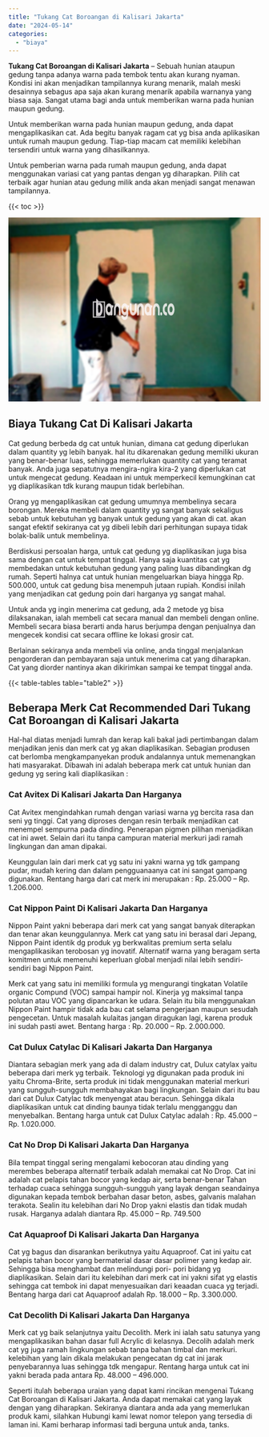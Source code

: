 ```yaml
---
title: "Tukang Cat Boroangan di Kalisari Jakarta"
date: "2024-05-14"
categories: 
  - "biaya"
---
```


**Tukang Cat Boroangan di Kalisari Jakarta** – Sebuah hunian ataupun gedung tanpa adanya warna pada tembok tentu akan kurang nyaman. Kondisi ini akan menjadikan tampilannya kurang menarik, malah meski desainnya sebagus apa saja akan kurang menarik apabila warnanya yang biasa saja. Sangat utama bagi anda untuk memberikan warna pada hunian maupun gedung.

Untuk memberikan warna pada hunian maupun gedung, anda dapat mengaplikasikan cat. Ada begitu banyak ragam cat yg bisa anda aplikasikan untuk rumah maupun gedung. Tiap-tiap macam cat memiliki kelebihan tersendiri untuk warna yang dihasilkannya.

Untuk pemberian warna pada rumah maupun gedung, anda dapat menggunakan variasi cat yang pantas dengan yg diharapkan. Pilih cat terbaik agar hunian atau gedung milik anda akan menjadi sangat menawan tampilannya.

{{< toc >}}

![Tukang Cat Boroangan di Kalisari Jakarta](/images/jasa-cat-murah22.png)

## Biaya Tukang Cat Di Kalisari Jakarta

Cat gedung berbeda dg cat untuk hunian, dimana cat gedung diperlukan dalam quantity yg lebih banyak. hal itu dikarenakan gedung memiliki ukuran yang benar-benar luas, sehingga memerlukan quantity cat yang teramat banyak. Anda juga sepatutnya mengira-ngira kira-2 yang diperlukan cat untuk mengecat gedung. Keadaan ini untuk memperkecil kemungkinan cat yg diaplikasikan tdk kurang maupun tidak berlebihan.

Orang yg mengaplikasikan cat gedung umumnya membelinya secara borongan. Mereka membeli dalam quantity yg sangat banyak sekaligus sebab untuk kebutuhan yg banyak untuk gedung yang akan di cat. akan sangat efektif sekiranya cat yg dibeli lebih dari perhitungan supaya tidak bolak-balik untuk membelinya.

Berdiskusi persoalan harga, untuk cat gedung yg diaplikasikan juga bisa sama dengan cat untuk tempat tinggal. Hanya saja kuantitas cat yg membedakan untuk kebutuhan gedung yang paling luas dibandingkan dg rumah. Seperti halnya cat untuk hunian mengeluarkan biaya hingga Rp. 500.000, untuk cat gedung bisa menempuh jutaan rupiah. Kondisi inilah yang menjadikan cat gedung poin dari harganya yg sangat mahal.

Untuk anda yg ingin menerima cat gedung, ada 2 metode yg bisa dilaksanakan, ialah membeli cat secara manual dan membeli dengan online. Membeli secara biasa berarti anda harus berjumpa dengan penjualnya dan mengecek kondisi cat secara offline ke lokasi grosir cat.

Berlainan sekiranya anda membeli via online, anda tinggal menjalankan pengorderan dan pembayaran saja untuk menerima cat yang diharapkan. Cat yang diorder nantinya akan dikirimkan sampai ke tempat tinggal anda.

{{< table-tables table="table2" >}}

## Beberapa Merk Cat Recommended Dari Tukang Cat Boroangan di Kalisari Jakarta

Hal-hal diatas menjadi lumrah dan kerap kali bakal jadi pertimbangan dalam menjadikan jenis dan merk cat yg akan diaplikasikan. Sebagian produsen cat berlomba mengkampanyekan produk andalannya untuk memenangkan hati masyarakat. Dibawah ini adalah beberapa merk cat untuk hunian dan gedung yg sering kali diaplikasikan :

### Cat Avitex Di Kalisari Jakarta Dan Harganya

Cat Avitex mengindahkan rumah dengan variasi warna yg bercita rasa dan seni yg tinggi. Cat yang diproses dengan resin terbaik menjadikan cat menempel sempurna pada dinding. Penerapan pigmen pilihan menjadikan cat ini awet. Selain dari itu tanpa campuran material merkuri jadi ramah lingkungan dan aman dipakai.

Keunggulan lain dari merk cat yg satu ini yakni warna yg tdk gampang pudar, mudah kering dan dalam pengguanaanya cat ini sangat gampang digunakan. Rentang harga dari cat merk ini merupakan : Rp. 25.000 – Rp. 1.206.000.

### Cat Nippon Paint Di Kalisari Jakarta Dan Harganya

Nippon Paint yakni beberapa dari merk cat yang sangat banyak diterapkan dan tenar akan keunggulannya. Merk cat yang satu ini berasal dari Jepang, Nippon Paint identik dg produk yg berkwalitas premium serta selalu mengaplikasikan terobosan yg inovatif. Alternatif warna yang beragam serta komitmen untuk memenuhi keperluan global menjadi nilai lebih sendiri-sendiri bagi Nippon Paint.

Merk cat yang satu ini memiliki formula yg mengurangi tingkatan Volatile organic Compund (VOC) sampai hampir nol. Kinerja yg maksimal tanpa polutan atau VOC yang dipancarkan ke udara. Selain itu bila menggunakan Nippon Paint hampir tidak ada bau cat selama pengerjaan maupun sesudah pengecetan. Untuk masalah kulaitas jangan diragukan lagi, karena produk ini sudah pasti awet. Bentang harga : Rp. 20.000 – Rp. 2.000.000.

### Cat Dulux Catylac Di Kalisari Jakarta Dan Harganya

Diantara sebagian merk yang ada di dalam industry cat, Dulux catylax yaitu beberapa dari merk yg terbaik. Teknologi yg digunakan pada produk ini yaitu Chroma-Brite, serta produk ini tidak menggunakan material merkuri yang sungguh-sungguh membahayakan bagi lingkungan. Selain dari itu bau dari cat Dulux Catylac tdk menyengat atau beracun. Sehingga dikala diaplikasikan untuk cat dinding baunya tidak terlalu mengganggu dan menyebalkan. Bentang harga untuk cat Dulux Catylac adalah : Rp. 45.000 – Rp. 1.020.000.

### Cat No Drop Di Kalisari Jakarta Dan Harganya

Bila tempat tinggal sering mengalami kebocoran atau dinding yang merembes beberapa alternatif terbaik adalah memakai cat No Drop. Cat ini adalah cat pelapis tahan bocor yang kedap air, serta benar-benar Tahan terhadap cuaca sehingga sungguh-sungguh yang layak dengan seandainya digunakan kepada tembok berbahan dasar beton, asbes, galvanis malahan terakota. Sealin itu kelebihan dari No Drop yakni elastis dan tidak mudah rusak. Harganya adalah diantara Rp. 45.000 – Rp. 749.500

### Cat Aquaproof Di Kalisari Jakarta Dan Harganya

Cat yg bagus dan disarankan berikutnya yaitu Aquaproof. Cat ini yaitu cat pelapis tahan bocor yang bermaterial dasar dasar polimer yang kedap air. Sehingga bisa menghambat dan melindungi pori- pori bidang yg diaplikasikan. Selain dari itu kelebihan dari merk cat ini yakni sifat yg elastis sehingga cat tembok ini dapat menyesuaikan dari keaadan cuaca yg terjadi. Bentang harga dari cat Aquaproof adalah Rp. 18.000 – Rp. 3.300.000.

### Cat Decolith Di Kalisari Jakarta Dan Harganya

Merk cat yg baik selanjutnya yaitu Decolith. Merk ini ialah satu satunya yang mengaplikasikan bahan dasar full Acrylic di kelasnya. Decolih adalah merk cat yg juga ramah lingkungan sebab tanpa bahan timbal dan merkuri. kelebihan yang lain dikala melakukan pengecatan dg cat ini jarak penyebarannya luas sehingga tdk mengapur. Rentang harga untuk cat ini yakni berada pada antara Rp. 48.000 – 496.000.

Seperti itulah beberapa uraian yang dapat kami rincikan mengenai Tukang Cat Boroangan di Kalisari Jakarta. Anda dapat memakai cat yang layak dengan yang diharapkan. Sekiranya diantara anda ada yang memerlukan produk kami, silahkan Hubungi kami lewat nomor telepon yang tersedia di laman ini. Kami berharap informasi tadi berguna untuk anda, tanks.
